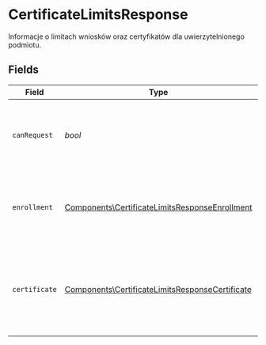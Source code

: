 # CertificateLimitsResponse

Informacje o limitach wniosków oraz certyfikatów dla uwierzytelnionego podmiotu.


## Fields

| Field                                                                                                              | Type                                                                                                               | Required                                                                                                           | Description                                                                                                        |
| ------------------------------------------------------------------------------------------------------------------ | ------------------------------------------------------------------------------------------------------------------ | ------------------------------------------------------------------------------------------------------------------ | ------------------------------------------------------------------------------------------------------------------ |
| `canRequest`                                                                                                       | *bool*                                                                                                             | :heavy_check_mark:                                                                                                 | Flaga informująca czy uwierzytelniony podmiot może złożyć nowy wniosek o certyfikat.                               |
| `enrollment`                                                                                                       | [Components\CertificateLimitsResponseEnrollment](../../Models/Components/CertificateLimitsResponseEnrollment.md)   | :heavy_check_mark:                                                                                                 | Informacje o limitach związanych z liczbą możliwych do złożenia wniosków certyfikacyjnych.                         |
| `certificate`                                                                                                      | [Components\CertificateLimitsResponseCertificate](../../Models/Components/CertificateLimitsResponseCertificate.md) | :heavy_check_mark:                                                                                                 | Informacje o limitach dotyczących liczby aktywnych certyfikatów wydanych dla danego podmiotu.                      |